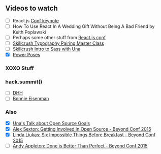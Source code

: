 ## Videos to watch
- [ ] React.js [Conf keynote](https://www.youtube.com/watch?v=MGuKhcnrqGA&list=PLb0IAmt7-GS0M8Q95RIc2lOM6nc77q1IY&index=1)
- [ ] How To Use React In A Wedding Gift Without Being A Bad Friend by Keith Poplawski
- [ ] Perhaps some other stuff from [React.js conf](https://www.youtube.com/playlist?list=PLb0IAmt7-GS0M8Q95RIc2lOM6nc77q1IY#reactjsconf2016)
- [ ] [Skillcrush Typography Pairing Master Class](http://skillcrush.com/skill-resource/master-class-katie-kovalcin-typography-pairing-type/)
- [ ] [Skillcrush Intro to Sass with Una](http://skillcrush.com/skill-resource/master-class-una-kravits/)
- [X] [Power Poses](https://www.ted.com/talks/amy_cuddy_your_body_language_shapes_who_you_are?language=en)

### XOXO Stuff

### hack.summit()
- [ ] [DHH](https://www.youtube.com/watch?v=99LBwJnFDE8)
- [ ] [Bonnie Eisenman](https://www.youtube.com/watch?v=jk0RnCTr6nY)

### Also
- [X] [Una's Talk about Open Source Goals](https://www.youtube.com/watch?v=xQEU0ZsvXYI)
- [X] [Alex Sexton: Getting Involved in Open Source - Beyond Conf 2015](https://www.youtube.com/watch?v=dXXOs0toPyg)
- [X] [Linda Liukas: Six Impossible Things Before Breakfast - Beyond Conf 2015](https://www.youtube.com/watch?v=i-MngtDiqrE)
- [ ] [Andy Appleton: Done is Better Than Perfect - Beyond Conf 2015](https://youtu.be/fELVZkzXRw8)
